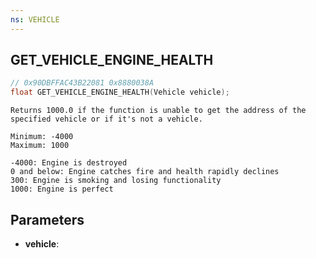 ```yaml
---
ns: VEHICLE
---
```

## GET_VEHICLE_ENGINE_HEALTH

```c
// 0x90DBFFAC43B22081 0x8880038A
float GET_VEHICLE_ENGINE_HEALTH(Vehicle vehicle);
```

```
Returns 1000.0 if the function is unable to get the address of the specified vehicle or if it's not a vehicle.

Minimum: -4000
Maximum: 1000

-4000: Engine is destroyed
0 and below: Engine catches fire and health rapidly declines
300: Engine is smoking and losing functionality
1000: Engine is perfect
```

## Parameters
* **vehicle**:
